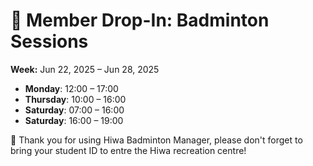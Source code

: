 # 🎾 Member Drop-In: Badminton Sessions
**Week:** Jun 22, 2025 – Jun 28, 2025

- **Monday**: 12:00 – 17:00
- **Thursday**: 10:00 – 16:00
- **Saturday**: 07:00 – 16:00
- **Saturday**: 16:00 – 19:00

📣 Thank you for using Hiwa Badminton Manager, please don't forget to bring your student ID to entre the Hiwa recreation centre!
